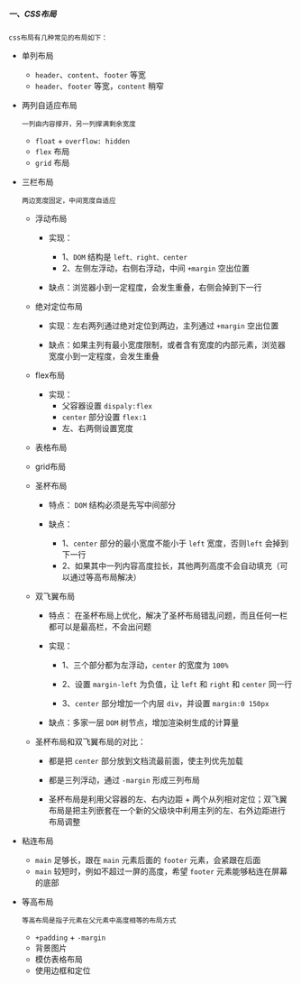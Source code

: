 ##### 一、CSS布局

``css布局有几种常见的布局如下：``

- 单列布局
    - ``header``、``content``、``footer`` 等宽
    - ``header``、``footer`` 等宽，``content`` 稍窄
- 两列自适应布局
    
    ``一列由内容撑开，另一列撑满剩余宽度``

    - ``float`` + ``overflow: hidden``
    - ``flex`` 布局
    - ``grid`` 布局

- 三栏布局

    ``两边宽度固定，中间宽度自适应``

    - 浮动布局
        - 实现：
            - 1、``DOM`` 结构是 ``left、right、center``
            - 2、左侧左浮动，右侧右浮动，中间 ``+margin`` 空出位置

        - 缺点：浏览器小到一定程度，会发生重叠，右侧会掉到下一行
    - 绝对定位布局

        - 实现：左右两列通过绝对定位到两边，主列通过 ``+margin`` 空出位置

        - 缺点：如果主列有最小宽度限制，或者含有宽度的内部元素，浏览器宽度小到一定程度，会发生重叠

    - flex布局
        
        - 实现： 
            - 父容器设置 ``dispaly:flex``
            - ``center`` 部分设置 ``flex:1``
            - 左、右两侧设置宽度

    - 表格布局

    - grid布局

    - 圣杯布局

        - 特点： ``DOM`` 结构必须是先写中间部分

        - 缺点：
            - 1、``center`` 部分的最小宽度不能小于 ``left`` 宽度，否则``left`` 会掉到下一行
            - 2、如果其中一列内容高度拉长，其他两列高度不会自动填充（可以通过等高布局解决）

    - 双飞翼布局
        - 特点： 在圣杯布局上优化，解决了圣杯布局错乱问题，而且任何一栏都可以是最高栏，不会出问题
        - 实现：
            - 1、三个部分都为左浮动，``center`` 的宽度为 ``100%``

            - 2、设置 ``margin-left`` 为负值，让 ``left`` 和 ``right`` 和 ``center`` 同一行

            - 3、``center`` 部分增加一个内层 ``div``，并设置 ``margin:0 150px``

        - 缺点：多家一层 ``DOM`` 树节点，增加渲染树生成的计算量

    - 圣杯布局和双飞翼布局的对比：

        - 都是把 ``center`` 部分放到文档流最前面，使主列优先加载

        - 都是三列浮动，通过 ``-margin`` 形成三列布局

        - 圣杯布局是利用父容器的左、右内边距 + 两个从列相对定位；双飞翼布局是把主列嵌套在一个新的父级块中利用主列的左、右外边距进行布局调整

- 粘连布局

    - ``main`` 足够长，跟在 ``main`` 元素后面的 ``footer`` 元素，会紧跟在后面
    - ``main`` 较短时，例如不超过一屏的高度，希望 ``footer`` 元素能够粘连在屏幕的底部

- 等高布局

    ``等高布局是指子元素在父元素中高度相等的布局方式``

    - ``+padding`` + ``-margin``
    - 背景图片
    - 模仿表格布局
    - 使用边框和定位
